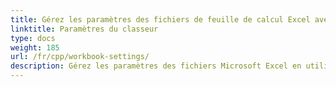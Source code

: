 ```yaml
---
title: Gérez les paramètres des fichiers de feuille de calcul Excel avec C++
linktitle: Paramètres du classeur
type: docs
weight: 185
url: /fr/cpp/workbook-settings/
description: Gérez les paramètres des fichiers Microsoft Excel en utilisant Aspose.Cells avec C++.
---
```

